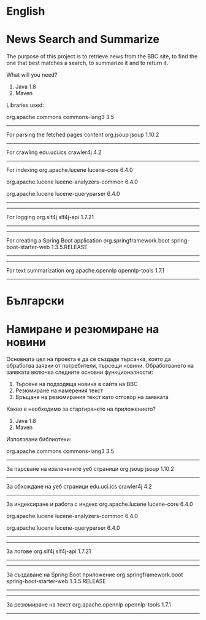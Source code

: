 # English
# News Search and Summarize

The purpose of this project is to retrieve news from the BBC site,
to find the one that best matches a search, to summarize it and to return it.

What will you need?

1. Java 1.8
2. Maven

Libraries used:

<groupId>org.apache.commons</groupId>
<artifactId>commons-lang3</artifactId>
<version>3.5</version>

------------------------------------------------
For parsing the fetched pages content
<groupId>org.jsoup</groupId>
<artifactId>jsoup</artifactId>
<version>1.10.2</version>

------------------------------------------------
For crawling
<groupId>edu.uci.ics</groupId>
<artifactId>crawler4j</artifactId>
<version>4.2</version>

------------------------------------------------
For indexing
<groupId>org.apache.lucene</groupId>
<artifactId>lucene-core</artifactId>
<version>6.4.0</version>

<groupId>org.apache.lucene</groupId>
<artifactId>lucene-analyzers-common</artifactId>
<version>6.4.0</version>

<groupId>org.apache.lucene</groupId>
<artifactId>lucene-queryparser</artifactId>
<version>6.4.0</version>

------------------------------------------------

------------------------------------------------
For logging
<groupId>org.slf4j</groupId>
<artifactId>slf4j-api</artifactId>
<version>1.7.21</version>

------------------------------------------------

------------------------------------------------
For creating a Spring Boot application
<groupId>org.springframework.boot</groupId>
<artifactId>spring-boot-starter-web</artifactId>
<version>1.3.5.RELEASE</version>

------------------------------------------------

------------------------------------------------
For text summarization
<groupId>org.apache.opennlp</groupId>
<artifactId>opennlp-tools</artifactId>
<version>1.7.1</version>

------------------------------------------------
# Български
# Намиране и резюмиране на новини

Основната цел на проекта е да се създаде търсачка, която да обработва заявки от потребители, търсещи новини. 
Обработването на заявката включва следните основни функционалности:

1. Търсене на подходяща новина в сайта на BBC
2. Резюмиране на намерения текст
3. Връщане на резюмирания текст като отговор на заявката

Какво е необходимо за стартирането на приложението?

1. Java 1.8
2. Maven

Използвани библиотеки:

<groupId>org.apache.commons</groupId>
<artifactId>commons-lang3</artifactId>
<version>3.5</version>

------------------------------------------------
За парсване на извлечените уеб страници
<groupId>org.jsoup</groupId>
<artifactId>jsoup</artifactId>
<version>1.10.2</version>

------------------------------------------------
За обхождане на уеб страници
<groupId>edu.uci.ics</groupId>
<artifactId>crawler4j</artifactId>
<version>4.2</version>

------------------------------------------------
За индексиране и работа с индекс
<groupId>org.apache.lucene</groupId>
<artifactId>lucene-core</artifactId>
<version>6.4.0</version>

<groupId>org.apache.lucene</groupId>
<artifactId>lucene-analyzers-common</artifactId>
<version>6.4.0</version>

<groupId>org.apache.lucene</groupId>
<artifactId>lucene-queryparser</artifactId>
<version>6.4.0</version>

------------------------------------------------

------------------------------------------------
За логове
<groupId>org.slf4j</groupId>
<artifactId>slf4j-api</artifactId>
<version>1.7.21</version>

------------------------------------------------

------------------------------------------------
За създаване на Spring Boot приложение
<groupId>org.springframework.boot</groupId>
<artifactId>spring-boot-starter-web</artifactId>
<version>1.3.5.RELEASE</version>

------------------------------------------------

------------------------------------------------
За резюмиране на текст
<groupId>org.apache.opennlp</groupId>
<artifactId>opennlp-tools</artifactId>
<version>1.7.1</version>

------------------------------------------------
